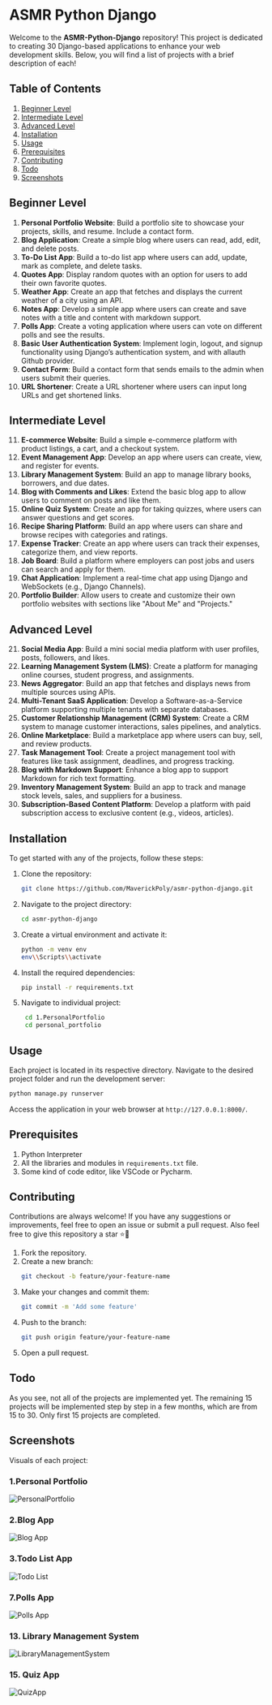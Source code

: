 # ASMR Python Django

Welcome to the **ASMR-Python-Django** repository! This project is dedicated to creating 30 Django-based applications to enhance your web development skills. Below, you will find a list of projects with a brief description of each!

## Table of Contents

1. [Beginner Level](#beginner-level)
2. [Intermediate Level](#intermediate-level)
3. [Advanced Level](#advanced-level)
4. [Installation](#installation)
5. [Usage](#usage)
6. [Prerequisites](#[rerequisites)
7. [Contributing](#contributing)
8. [Todo](#todo)
9. [Screenshots](#screenshots)

## Beginner Level

1. **Personal Portfolio Website**: Build a portfolio site to showcase your projects, skills, and resume. Include a contact form.
2. **Blog Application**: Create a simple blog where users can read, add, edit, and delete posts.
3. **To-Do List App**: Build a to-do list app where users can add, update, mark as complete, and delete tasks.
4. **Quotes App**: Display random quotes with an option for users to add their own favorite quotes.
5. **Weather App**: Create an app that fetches and displays the current weather of a city using an API.
6. **Notes App**: Develop a simple app where users can create and save notes with a title and content with markdown support.
7. **Polls App**: Create a voting application where users can vote on different polls and see the results.
8. **Basic User Authentication System**: Implement login, logout, and signup functionality using Django’s authentication system, and with allauth Github provider.
9. **Contact Form**: Build a contact form that sends emails to the admin when users submit their queries.
10. **URL Shortener**: Create a URL shortener where users can input long URLs and get shortened links.

## Intermediate Level

11. **E-commerce Website**: Build a simple e-commerce platform with product listings, a cart, and a checkout system.
12. **Event Management App**: Develop an app where users can create, view, and register for events.
13. **Library Management System**: Build an app to manage library books, borrowers, and due dates.
14. **Blog with Comments and Likes**: Extend the basic blog app to allow users to comment on posts and like them.
15. **Online Quiz System**: Create an app for taking quizzes, where users can answer questions and get scores.
16. **Recipe Sharing Platform**: Build an app where users can share and browse recipes with categories and ratings.
17. **Expense Tracker**: Create an app where users can track their expenses, categorize them, and view reports.
18. **Job Board**: Build a platform where employers can post jobs and users can search and apply for them.
19. **Chat Application**: Implement a real-time chat app using Django and WebSockets (e.g., Django Channels).
20. **Portfolio Builder**: Allow users to create and customize their own portfolio websites with sections like "About Me" and "Projects."

## Advanced Level

21. **Social Media App**: Build a mini social media platform with user profiles, posts, followers, and likes.
22. **Learning Management System (LMS)**: Create a platform for managing online courses, student progress, and assignments.
23. **News Aggregator**: Build an app that fetches and displays news from multiple sources using APIs.
24. **Multi-Tenant SaaS Application**: Develop a Software-as-a-Service platform supporting multiple tenants with separate databases.
25. **Customer Relationship Management (CRM) System**: Create a CRM system to manage customer interactions, sales pipelines, and analytics.
26. **Online Marketplace**: Build a marketplace app where users can buy, sell, and review products.
27. **Task Management Tool**: Create a project management tool with features like task assignment, deadlines, and progress tracking.
28. **Blog with Markdown Support**: Enhance a blog app to support Markdown for rich text formatting.
29. **Inventory Management System**: Build an app to track and manage stock levels, sales, and suppliers for a business.
30. **Subscription-Based Content Platform**: Develop a platform with paid subscription access to exclusive content (e.g., videos, articles).

## Installation

To get started with any of the projects, follow these steps:

1. Clone the repository:

   ```bash
   git clone https://github.com/MaverickPoly/asmr-python-django.git
   ```

2. Navigate to the project directory:

   ```bash
   cd asmr-python-django
   ```

3. Create a virtual environment and activate it:

   ```bash
   python -m venv env
   env\\Scripts\\activate
   ```

4. Install the required dependencies:

   ```bash
   pip install -r requirements.txt
   ```

5. Navigate to individual project:

   ```bash
    cd 1.PersonalPortfolio
    cd personal_portfolio
   ```

## Usage

Each project is located in its respective directory. Navigate to the desired project folder and run the development server:

```bash
python manage.py runserver
```

Access the application in your web browser at `http://127.0.0.1:8000/`.

## Prerequisites

1. Python Interpreter
2. All the libraries and modules in `requirements.txt` file.
3. Some kind of code editor, like VSCode or Pycharm.

## Contributing

Contributions are always welcome! If you have any suggestions or improvements, feel free to open an issue or submit a pull request. Also feel free to give this repository a star ⭐🌟

1. Fork the repository.
2. Create a new branch:
   ```bash
   git checkout -b feature/your-feature-name
   ```
3. Make your changes and commit them:
   ```bash
   git commit -m 'Add some feature'
   ```
4. Push to the branch:
   ```bash
   git push origin feature/your-feature-name
   ```
5. Open a pull request.

## Todo

As you see, not all of the projects are implemented yet. The remaining 15 projects will be implemented step by step in a few months, which are from 15 to 30. Only first 15 projects are completed.

## Screenshots

Visuals of each project:

### 1.Personal Portfolio

![PersonalPortfolio](screenshots/project1.png)

### 2.Blog App

![Blog App](screenshots/project2.png)

### 3.Todo List App

![Todo List](screenshots/project3.png)

### 7.Polls App

![Polls App](screenshots/project7.png)

### 13. Library Management System

![LibraryManagementSystem](screenshots/project13.png)

### 15. Quiz App

![QuizApp](screenshots/project15.png)
